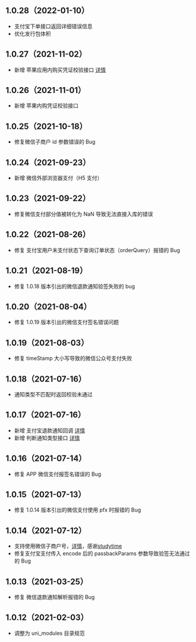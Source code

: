 ## 1.0.28（2022-01-10）

- 支付宝下单接口返回详细错误信息
- 优化发行包体积

## 1.0.27（2021-11-02）

- 新增 苹果应用内购买凭证校验接口 [详情](https://uniapp.dcloud.io/uniCloud/unipay?id=verifyreceipt)

## 1.0.26（2021-11-01）

- 新增 苹果内购凭证校验接口

## 1.0.25（2021-10-18）

- 修复微信子商户 id 参数错误的 Bug

## 1.0.24（2021-09-23）

- 新增 微信外部浏览器支付（H5 支付）

## 1.0.23（2021-09-22）

- 修复微信支付部分值被转化为 NaN 导致无法直接入库的错误

## 1.0.22（2021-08-26）

- 修复 支付宝用户未支付状态下查询订单状态（orderQuery）报错的 Bug

## 1.0.21（2021-08-19）

- 修复 1.0.18 版本引出的微信退款通知验签失败的 bug

## 1.0.20（2021-08-04）

- 修复 1.0.19 版本引出的微信支付签名错误问题

## 1.0.19（2021-08-03）

- 修复 timeStamp 大小写导致的微信公众号支付失败

## 1.0.18（2021-07-16）

- 通知类型不匹配时返回校验未通过

## 1.0.17（2021-07-16）

- 新增 支付宝退款通知回调 [详情](https://uniapp.dcloud.io/uniCloud/unipay?id=verify-refund-notify)
- 新增 判断通知类型接口 [详情](https://uniapp.dcloud.io/uniCloud/unipay?id=check-notify-type)

## 1.0.16（2021-07-14）

- 修复 APP 微信支付报签名错误的 Bug

## 1.0.15（2021-07-13）

- 修复 1.0.14 版本引出的微信支付使用 pfx 时报错的 Bug

## 1.0.14（2021-07-12）

- 支持使用微信子商户号，[详情](https://uniapp.dcloud.net.cn/uniCloud/unipay?id=init)，感谢[studytime](https://gitee.com/studytime)
- 修复支付宝支付传入 encode 后的 passbackParams 参数导致验签无法通过的 Bug

## 1.0.13（2021-03-25）

- 修复 微信退款通知解析报错的 Bug

## 1.0.12（2021-02-03）

- 调整为 uni_modules 目录规范
